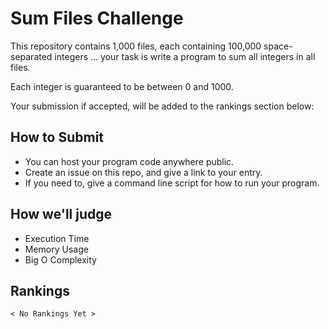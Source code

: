 # Sum Files Challenge

This repository contains 1,000 files, each containing 100,000 space-separated integers ... your task is write a program to sum all integers in all files.

Each integer is guaranteed to be between 0 and 1000.

Your submission if accepted, will be added to the rankings section below:

## How to Submit

- You can host your program code anywhere public.
- Create an issue on this repo, and give a link to your entry.
- If you need to, give a command line script for how to run your program.

## How we'll judge

- Execution Time
- Memory Usage
- Big O Complexity

## Rankings

```
< No Rankings Yet >
```

